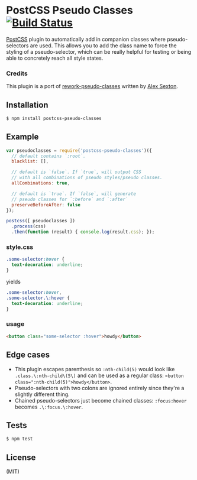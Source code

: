 # PostCSS Pseudo Classes [![Build Status][ci-img]][ci]

[PostCSS] plugin to automatically add in companion classes
where pseudo-selectors are used.
This allows you to add the class name to force the styling of a pseudo-selector,
which can be really helpful for testing or being able
to concretely reach all style states.

[PostCSS]: https://github.com/postcss/postcss
[ci-img]:  https://travis-ci.org/giuseppeg/postcss-pseudo-classes.svg
[ci]:      https://travis-ci.org/giuseppeg/postcss-pseudo-classes

### Credits

This plugin is a port of [rework-pseudo-classes](https://github.com/SlexAxton/rework-pseudo-classes) written by [Alex Sexton](https://twitter.com/SlexAxton).

## Installation

```bash
$ npm install postcss-pseudo-classes
```

## Example

```js
var pseudoclasses = require('postcss-pseudo-classes')({
  // default contains `:root`.
  blacklist: [],

  // default is `false`. If `true`, will output CSS
  // with all combinations of pseudo styles/pseudo classes.
  allCombinations: true,

  // default is `true`. If `false`, will generate
  // pseudo classes for `:before` and `:after`
  preserveBeforeAfter: false
});

postcss([ pseudoclasses ])
  .process(css)
  .then(function (result) { console.log(result.css); });
```

### style.css

```css
.some-selector:hover {
  text-decoration: underline;
}
```

yields

```css
.some-selector:hover,
.some-selector.\:hover {
  text-decoration: underline;
}
```

### usage

```html
<button class="some-selector :hover">howdy</button>
```

## Edge cases

* This plugin escapes parenthesis so `:nth-child(5)` would look like `.class.\:nth-child\(5\)` and can be used as a regular class: `<button class=":nth-child(5)">howdy</button>`.
* Pseudo-selectors with two colons are ignored entirely since they're a slightly different thing.
* Chained pseudo-selectors just become chained classes: `:focus:hover` becomes `.\:focus.\:hover`.

## Tests

```bash
$ npm test
```

## License

(MIT)
